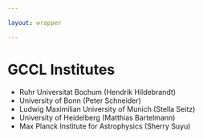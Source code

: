 ```yaml
---

layout: wrapper

---
```


# GCCL Institutes

- Ruhr Universitat Bochum (Hendrik Hildebrandt)
- University of Bonn (Peter Schneider)
- Ludwig Maximilian University of Munich (Stella Seitz)
- University of Heidelberg (Matthias Bartelmann)
- Max Planck Institute for Astrophysics (Sherry Suyu)
